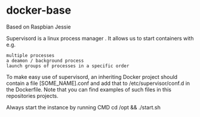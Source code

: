 docker-base
===========

Based on Raspbian Jessie

Supervisord is a linux process manager . It allows us to start containers with e.g.

    multiple processes
    a deamon / background process
    launch groups of processes in a specific order
    
To make easy use of supervisord, an inheriting Docker project should contain a file [SOME_NAME].conf and add that to /etc/supervisor/conf.d in the Dockerfile. Note that you can find examples of such files in this repositories projects.

Always start the instance by running CMD cd /opt && ./start.sh



